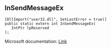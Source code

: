 ## InSendMessageEx

```
[DllImport("user32.dll", SetLastError = true)]
public static extern int InSendMessageEx(
   IntPtr lpReserved
);
```

Microsoft documentation: [Link](https://learn.microsoft.com/en-us/windows/win32/api/winuser/nf-winuser-insendmessageex)
